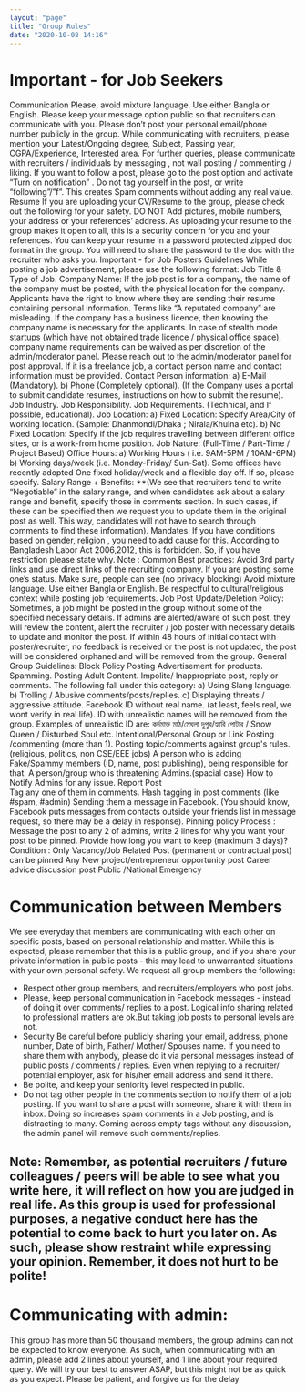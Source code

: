 ```yaml
---
layout: "page"
title: "Group Rules"
date: "2020-10-08 14:16"
---
```


# Important - for Job Seekers
Communication
Please, avoid mixture language. Use either Bangla or English. 
Please keep your message option public so that recruiters can communicate with you.
Please don’t post your personal email/phone number publicly in the group.
While communicating with recruiters, please mention your Latest/Ongoing degree, Subject, Passing year, CGPA/Experience, Interested area.
For further queries, please communicate with recruiters / individuals by messaging , not wall posting / commenting / liking.
If you want to follow a post, please go to the post option and activate “Turn on notification” . Do not tag yourself in the post, or write “following”/”f”. This creates Spam comments without adding any real value. 
Resume
If you are uploading your CV/Resume to the group, please check out the following for your safety.
DO NOT Add pictures, mobile numbers, your address or your references’ address. As uploading your resume to the group makes it open to all, this is a security concern for you and your references.
You can keep your resume in a password protected zipped doc format in the group. You will need to share the password to the doc with the recruiter who asks you.
Important - for Job Posters
Guidelines
While posting a job advertisement, please use the following format:
Job Title & Type of Job.
Company Name:
If the job post is for a company, the name of the company must be posted, with the physical location for the company. Applicants have the right to know where they are sending their resume containing personal information.
Terms like “A reputated company” are misleading. If the company has a business licence, then knowing the company name is necessary for the applicants.
In case of stealth mode startups (which have not obtained trade licence / physical office space), company name requirements can be waived as per discretion of the admin/moderator panel. Please reach out to the admin/moderator panel for post approval.
If it is a freelance job, a contact person name and contact information must be provided.
Contact Person information: a) E-Mail (Mandatory). b) Phone (Completely optional). (If the Company uses a portal to submit candidate resumes, instructions on how to submit the resume).
Job Industry.
Job Responsibility.
Job Requirements. (Technical, and If possible, educational). 
Job Location: a) Fixed Location: Specify Area/City of working location. (Sample: Dhanmondi/Dhaka ; Nirala/Khulna etc). b) No Fixed Location: Specify if the job requires travelling between different office sites, or is a work-from home position.
Job Nature: (Full-Time / Part-Time / Project Based) 
Office Hours: a) Working Hours ( i.e. 9AM-5PM / 10AM-6PM)  b) Working days/week (i.e. Monday-Friday/ Sun-Sat). Some offices have recently adopted One fixed holiday/week and a flexible day off. If so, please specify. 
Salary Range + Benefits: **(We see that recruiters tend to write “Negotiable” in the salary range, and when candidates ask about a salary range and benefit, specify those in comments section. In such cases, if these can be specified then we request you to update them in the original post as well. This way, candidates will not have to search through comments to find these information). 
Mandates:
If you have conditions based on gender, religion , you need to add cause for this.  According to Bangladesh Labor Act 2006,2012, this is forbidden. So, if you have restriction please state why. 
Note : Common Best practices: 
Avoid 3rd party links and use direct links of the recruiting company. 
If you are posting some one’s status. Make sure, people can see (no privacy blocking)
Avoid mixture language. Use either Bangla or English. 
Be respectful to cultural/religious context while posting job requirements.
Job Post Update/Deletion Policy:
Sometimes, a job might be posted in the group without some of the specified necessary details. If admins are alerted/aware of such post, they will review the content, alert the recruiter / job poster with necessary details to update and monitor the post.  If within 48 hours of initial contact with poster/recruiter, no feedback is received or the post is not updated, the post will be considered orphaned and will be removed from the group. 
General Group Guidelines:
Block Policy
Posting Advertisement for products.
Spamming.
Posting Adult Content.
Impolite/ Inappropriate post, reply or comments. The following fall under this category: a) Using Slang language. b) Trolling / Abusive comments/posts/replies. c) Displaying threats / aggressive attitude.
Facebook ID without real name. (at least, feels real, we wont verify in real life).  ID with unrealistic names will be removed from the group.  Examples of unrealistic ID are:  কর্দমাক্ত মাঠ/মেঘলা দুপুর/হ্যারি পোটার / Snow Queen / Disturbed Soul etc. 
Intentional/Personal Group or Link Posting /commenting (more than 1).
Posting topic/comments against group's rules. (religious, politics, non CSE/EEE jobs) 
A person who is adding Fake/Spammy members (ID, name, post publishing), being responsible for that. 
A person/group who is threatening Admins.(spacial case)
How to Notify Admins for any issue.
Report Post  
Tag any one of them in comments.
Hash tagging in post comments (like #spam, #admin) 
Sending them a message in Facebook. (You should know, Facebook puts messages from contacts outside your friends list in message request, so there may be a delay in response).
Pinning policy
Process :  Message the post to any 2 of admins, write 2 lines for why you want your post to be pinned. Provide how long you want to keep (maximum 3 days)?  
Condition :
Only Vacancy/Job Related Post (permanent or contractual post) can be pinned 
Any New project/entrepreneur opportunity post 
Career advice discussion post 
Public /National Emergency

# Communication between Members
We see everyday that members are communicating with each other on specific posts, based on personal relationship and matter. While this is expected, please remember that this is a public group, and if you share your private information in public posts - this may lead to unwarranted situations with your own personal safety.  We request all group members the following:
- Respect other group members, and recruiters/employers who post jobs. 
- Please, keep personal communication in Facebook messages - instead of doing it over comments/ replies to a post. Logical info sharing related to professional matters are ok.But taking job posts to personal levels are not.
- Security Be careful before publicly sharing your email, address, phone number, Date of birth, Father/ Mother/ Spouses name. If you need to share them with anybody, please do it via personal messages instead of public posts / comments / replies.  Even when replying to a recruiter/ potential employer, ask for his/her email address and send it there.
- Be polite, and keep your seniority level respected in public.
- Do not tag other people in the comments section to notify them of a job posting. If you want to share a post with someone, share it with them in inbox. Doing so increases spam comments in a Job posting, and is distracting to many.
Coming across empty tags without any discussion, the admin panel will remove such comments/replies.

## Note: Remember, as potential recruiters / future colleagues / peers will be able to see what you write here, it will reflect on how you are judged in real life. As this group is used for professional purposes, a negative conduct here has the potential to come back to hurt you later on. As such, please show restraint while expressing your opinion.  Remember, it does not hurt to be polite!

# Communicating with admin:
This group has more than 50 thousand members, the group admins can not be expected to know everyone.  As such, when communicating with an admin, please add 2 lines about yourself, and 1 line about your required query. We will try our best to answer ASAP, but this might not be as quick as you expect.  Please be patient, and forgive us for the delay
